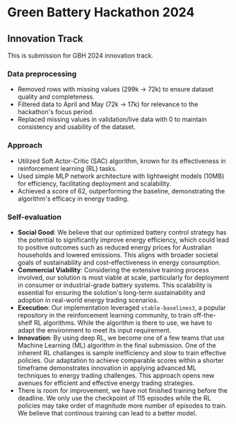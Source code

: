 # Green Battery Hackathon 2024

## Innovation Track

This is submission for GBH 2024 innovation track.

### **Data preprocessing**
-  Removed rows with missing values (299k -> 72k) to ensure dataset quality and completeness.
-  Filtered data to April and May (72k -> 17k) for relevance to the hackathon's focus period.
-  Replaced missing values in validation/live data with 0 to maintain consistency and usability of the dataset.

### **Approach**
- Utilized Soft Actor-Critic (SAC) algorithm, known for its effectiveness in reinforcement learning (RL) tasks.
- Used simple MLP network architecture with lightweight models (10MB) for efficiency, facilitating deployment and scalability.
- Achieved a score of 62, outperforming the baseline, demonstrating the algorithm's efficacy in energy trading.

### **Self-evaluation**
- **Social Good**: We believe that our optimized battery control strategy has the potential to significantly improve energy efficiency, which could lead to positive outcomes such as reduced energy prices for Australian households and lowered emissions. This aligns with broader societal goals of sustainability and cost-effectiveness in energy consumption.
- **Commercial Viability**: Considering the extensive training process involved, our solution is most viable at scale, particularly for deployment in consumer or industrial-grade battery systems. This scalability is essential for ensuring the solution's long-term sustainability and adoption in real-world energy trading scenarios.
- **Execution**: Our implementation leveraged `stable-baselines3`, a popular repository in the reinforcement learning community, to train off-the-shelf RL algorithms. While the algorithm is there to use, we have to adapt the environment to meet its input requirement. 
- **Innovation**: By using deep RL, we become one of a few teams that use Machine Learning (ML) algorithm in the final submission. One of the inherent RL challanges is sample inefficiency and slow to train effective policies. Our adaptation to achieve comparable scores within a shorter timeframe demonstrates innovation in applying advanced ML techniques to energy trading challenges. This approach opens new avenues for efficient and effective energy trading strategies.
- There is room for improvement, we have not finished training before the deadline. We only use the checkpoint of 115 episodes while the RL policies may take order of magnitude more number of episodes to train. We believe that continous training can lead to a better model.